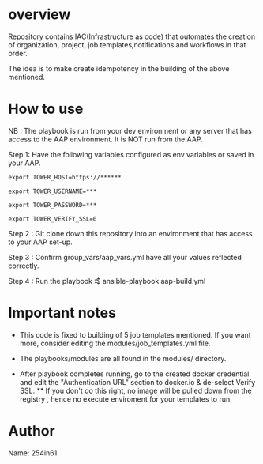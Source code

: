 overview
========

Repository contains IAC(Infrastructure as code) that outomates the creation of organization, project, job templates,notifications and workflows in that order.

The idea is to make create idempotency in the building of the above mentioned.


How to use
==========

NB : The playbook is run from your dev environment or any server that has access to the AAP environment. It is NOT
     run from the AAP.

Step 1: Have the following variables configured as env variables or saved in your AAP.

    export TOWER_HOST=https://******

    export TOWER_USERNAME=***
    
    export TOWER_PASSWORD=***
    
    export TOWER_VERIFY_SSL=0

Step 2 : Git clone down this repository into an environment that has access to your AAP set-up.

Step 3 : Confirm group_vars/aap_vars.yml have all your values reflected correctly.

Step 4 : Run the playbook :$ ansible-playbook aap-build.yml


Important notes
===============
- This code is fixed to building of 5 job templates mentioned. If you want more, consider editing the modules/job_templates.yml file.

- The playbooks/modules are all found in the modules/ directory.

- After playbook completes running, go to the created docker credential and edit the "Authentication URL" section to docker.io & de-select Verify SSL.
  ** If you don't do this right, no image will be pulled down from the registry , hence no execute enviroment for your templates to run.



Author
======
Name: 254in61


